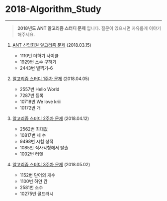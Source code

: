 # 2018-Algorithm_Study
-----------------------------------------------------

> **2018년도 ANT 알고리즘 스터디 문제** 입니다. 
> 질문이 있으시면 자유롭게 이야기 해주세요.

1. [ANT 신입회원 알고리즘 문제](https://github.com/CNU-ANT/2018-Algorithm_Study/tree/master/180315) (2018.03.15)
    * 1110번 더하기 사이클
    * 1929번 소수 구하기
    * 2443번 별찍기-6
    
2. [알고리즘 스터디 1주차 문제](https://github.com/CNU-ANT/2018-Algorithm_Study/tree/master/180405) (2018.04.05)
    * 2557번 Hello World
    * 7287번 등록
    * 10718번 We love kriii
    * 10172번 개
    
3. [알고리즘 스터디 2주차 문제](https://github.com/CNU-ANT/2018-Algorithm_Study/tree/master/180412) (2018.04.12)
    * 2562번 최대값
    * 10817번 세 수
    * 9498번 시험 성적 
    * 1085번 직사각형에서 탈출
    * 1002번 터렛
4. [알고리즘 스터디 3주차 문제](https://github.com/CNU-ANT/2018-Algorithm_Study/tree/master/180502) (2018.05.02)
    * 1152번 단어의 개수
    * 1100번 하얀 칸
    * 2581번 소수
    * 10275번 골드러시
    
